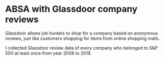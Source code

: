 # ABSA with Glassdoor company reviews
Glassdoor allows job hunters to *shop* for a company based on anonymous reviews, just like customers shopping for items from online shopping malls.

I collected Glassdoor review data of every company who belonged to S&P 500 at least once from year 2008 to 2018.
